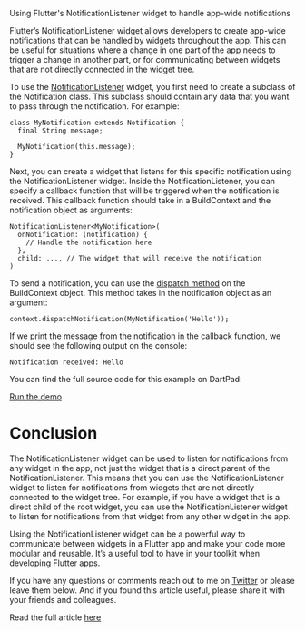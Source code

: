 Using Flutter's NotificationListener widget to handle app-wide notifications

Flutter’s NotificationListener widget allows developers to create app-wide notifications that can be handled by widgets throughout the app. This can be useful for situations where a change in one part of the app needs to trigger a change in another part, or for communicating between widgets that are not directly connected in the widget tree.

To use the [NotificationListener](https://api.flutter.dev/flutter/widgets/NotificationListener-class.html) widget, you first need to create a subclass of the Notification class. This subclass should contain any data that you want to pass through the notification. For example:

```
class MyNotification extends Notification {
  final String message;

  MyNotification(this.message);
}
```

Next, you can create a widget that listens for this specific notification using the NotificationListener widget. Inside the NotificationListener, you can specify a callback function that will be triggered when the notification is received. This callback function should take in a BuildContext and the notification object as arguments:

```
NotificationListener<MyNotification>(
  onNotification: (notification) {
    // Handle the notification here
  },
  child: ..., // The widget that will receive the notification
)
```

To send a notification, you can use the [dispatch method](https://api.flutter.dev/flutter/widgets/Notification/dispatch.html) on the BuildContext object. This method takes in the notification object as an argument:

```
context.dispatchNotification(MyNotification('Hello'));
```

If we print the message from the notification in the callback function, we should see the following output on the console:

```
Notification received: Hello
```

You can find the full source code for this example on DartPad:

[Run the demo](https://dartpad.dev/?id=a224a222605834cdc86b672ca0b5b866)

# Conclusion

The NotificationListener widget can be used to listen for notifications from any widget in the app, not just the widget that is a direct parent of the NotificationListener. This means that you can use the NotificationListener widget to listen for notifications from widgets that are not directly connected to the widget tree. For example, if you have a widget that is a direct child of the root widget, you can use the NotificationListener widget to listen for notifications from that widget from any other widget in the app.

Using the NotificationListener widget can be a powerful way to communicate between widgets in a Flutter app and make your code more modular and reusable. It’s a useful tool to have in your toolkit when developing Flutter apps.

If you have any questions or comments reach out to me on [Twitter](https://twitter.com/AdarikuIsaac) or please leave them below. And if you found this article useful, please share it with your friends and colleagues.

Read the full article [here](https://bit.ly/flutter-notification)
